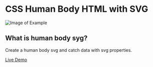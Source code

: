 # CSS Human Body HTML with SVG
![Image of Example](https://i.hizliresim.com/8NNbQ1.png)

## What is human body syg?
Create a human body svg and catch data with svg properties.

[Live Demo](https://codepen.io/msdvcii/pen/RLXOar)
